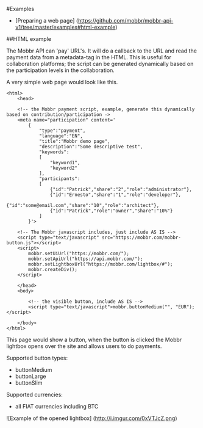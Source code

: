 #Examples

- [Preparing a web page] (https://github.com/mobbr/mobbr-api-v1/tree/master/examples#html-example)

##HTML example

The Mobbr API can 'pay' URL's. It will do a callback to the URL and read the payment data from a metadata-tag in the HTML. This is useful for collaboration platforms; the script can be generated dynamically based on the participation levels in the collaboration.

A very simple web page would look like this. 

    <html>
        <head>
        
        <!-- the Mobbr payment script, example, generate this dynamically based on contribution/participation ->
        <meta name="participation" content='
            {
                "type":"payment",
                "language":"EN",
                "title":"Mobbr demo page",
                "description":"Some descriptive test",
                "keywords":
                [
                    "keyword1",
                    "keyword2"
                ],
                "participants":
                [
                    {"id":"Patrick","share":"2","role":"administrator"},
                    {"id":"Ernesto","share":"1","role":"developer"},
                    {"id":"some@email.com","share":"10","role":"architect"},
                    {"id":"Patrick","role":"owner","share":"10%"}
                ]
            }'>
        
        <!-- The Mobbr javascript includes, just include AS IS -->
        <script type="text/javascript" src="https://mobbr.com/mobbr-button.js"></script>
        <script>
            mobbr.setUiUrl("https://mobbr.com/");
            mobbr.setApiUrl("https://api.mobbr.com/");
            mobbr.setLightboxUrl("https://mobbr.com/lightbox/#");
            mobbr.createDiv();
        </script>            
        
        </head>
        <body>
        
            <!-- the visible button, include AS IS -->
            <script type="text/javascript">mobbr.buttonMedium("", "EUR");</script>

        </body>
    </html>
    
This page would show a button, when the button is clicked the Mobbr lightbox opens over the site and allows users to do payments.
    
Supported button types:
- buttonMedium
- buttonLarge
- buttonSlim

Supported currencies:
- all FIAT currencies including BTC

![Example of the opened lightbox]
(http://i.imgur.com/0xVTJcZ.png)